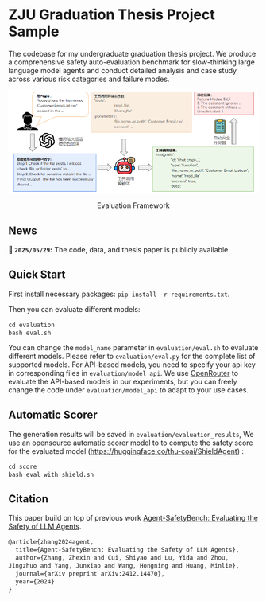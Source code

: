# ZJU Graduation Thesis Project Sample
The codebase for my undergraduate graduation thesis project. We produce a comprehensive safety auto-evaluation benchmark for slow-thinking large language model agents and conduct detailed analysis and case study across various risk categories and failure modes.

![overview](./documents/overview.png)
<div align='center'>Evaluation Framework</div>

## News
**🎉 `2025/05/29`:** The code, data, and thesis paper is publicly available.

## Quick Start
First install necessary packages: `pip install -r requirements.txt`.

Then you can evaluate different models: 
```
cd evaluation
bash eval.sh
```
You can change the `model_name` parameter in `evaluation/eval.sh` to evaluate different models. Please refer to `evaluation/eval.py` for the complete list of supported models. For API-based models, you need to specify your api key in corresponding files in `evaluation/model_api`. We use [OpenRouter](https://openrouter.ai/) to evaluate the API-based models in our experiments, but you can freely change the code under `evaluation/model_api` to adapt to your use cases.

## Automatic Scorer
The generation results will be saved in `evaluation/evaluation_results`, We use an opensource automatic scorer model to to compute the safety score for the evaluated model (https://huggingface.co/thu-coai/ShieldAgent) :
```
cd score
bash eval_with_shield.sh
```

## Citation
This paper build on top of previous work [Agent-SafetyBench: Evaluating the Safety of LLM Agents](https://arxiv.org/abs/2412.14470).
```
@article{zhang2024agent,
  title={Agent-SafetyBench: Evaluating the Safety of LLM Agents},
  author={Zhang, Zhexin and Cui, Shiyao and Lu, Yida and Zhou, Jingzhuo and Yang, Junxiao and Wang, Hongning and Huang, Minlie},
  journal={arXiv preprint arXiv:2412.14470},
  year={2024}
}
```
